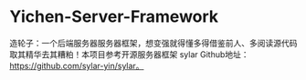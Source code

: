 # Yichen-Server-Framework
造轮子：一个后端服务器服务器框架，想变强就得懂多得借鉴前人、多阅读源代码取其精华去其糟粕！本项目参考开源服务器框架 sylar Github地址：https://github.com/sylar-yin/sylar。

